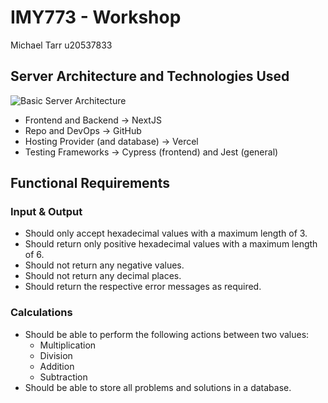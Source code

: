 # IMY773 - Workshop

Michael Tarr u20537833

## Server Architecture and Technologies Used
![Basic Server Architecture](https://r2.sloththe.dev/zion/imy773-workshop-arch-v2.png)

* Frontend and Backend -> NextJS
* Repo and DevOps -> GitHub
* Hosting Provider (and database) -> Vercel
* Testing Frameworks -> Cypress (frontend) and Jest (general)

## Functional Requirements
### Input & Output
* Should only accept hexadecimal values with a maximum length of 3.
* Should return only positive hexadecimal values with a maximum length of 6.
* Should not return any negative values.
* Should not return any decimal places.
* Should return the respective error messages as required.

### Calculations
* Should be able to perform the following actions between two values:
  * Multiplication
  * Division
  * Addition
  * Subtraction
* Should be able to store all problems and solutions in a database.